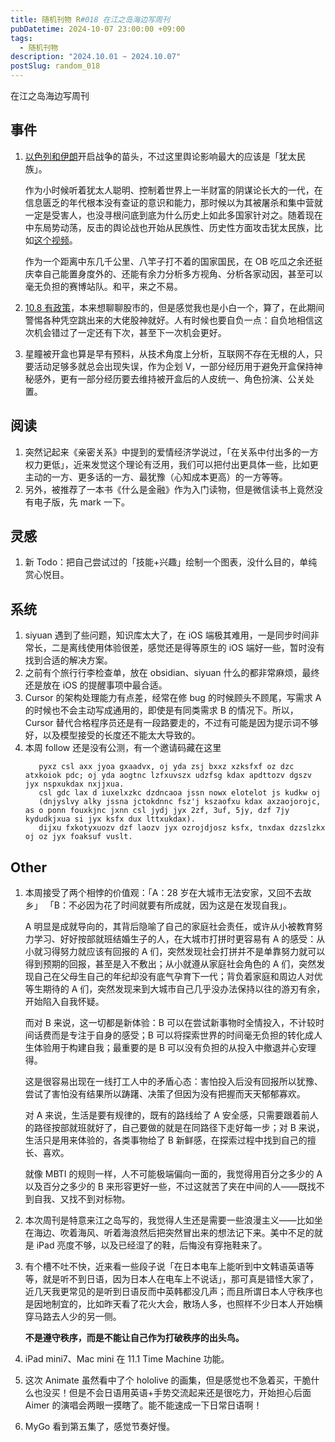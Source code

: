 ```yaml
---
title: 随机刊物 R#018 在江之岛海边写周刊
pubDatetime: 2024-10-07 23:00:00 +09:00
tags:
  - 随机刊物
description: "2024.10.01 ~ 2024.10.07"
postSlug: random_018
---
```


在江之岛海边写周刊

## 事件

1. [以色列和伊朗](https://www.bilibili.com/video/BV1WA4PerEaK)开启战争的苗头，不过这里舆论影响最大的应该是「犹太民族」。

   作为小时候听着犹太人聪明、控制着世界上一半财富的阴谋论长大的一代，在信息匮乏的年代根本没有查证的意识和能力，那时候以为其被屠杀和集中营就一定是受害人，也没寻根问底到底为什么历史上如此多国家针对之。随着现在中东局势动荡，反击的舆论战也开始从民族性、历史性方面攻击犹太民族，比如[这个视频](https://www.bilibili.com/video/BV1E8Hme5Epj)。

   作为一个距离中东几千公里、八竿子打不着的国家国民，在 OB 吃瓜之余还挺庆幸自己能置身度外的、还能有余力分析多方视角、分析各家动因，甚至可以毫无负担的赛博站队。和平，来之不易。

2. [10.8 有政策](http://www.scio.gov.cn/xwfb/fbhyg_13737/zxyg/202410/t20241006_868110.html)，本来想聊聊股市的，但是感觉我也是小白一个，算了，在此期间警惕各种凭空跳出来的大佬股神就好。人有时候也要自负一点：自负地相信这次机会错过了一定还有下次，甚至下一次机会更好。
3. 星瞳被开盒也算是早有预料，从技术角度上分析，互联网不存在无根的人，只要活动足够多就总会出现失误，作为企划 V，一部分经历用于避免开盒保持神秘感外，更有一部分经历要去维持被开盒后的人皮统一、角色扮演、公关处置。

## 阅读

1. 突然记起来《亲密关系》中提到的爱情经济学说过，「在关系中付出多的一方权力更低」，近来发觉这个理论有泛用，我们可以把付出更具体一些，比如更主动的一方、更多话的一方、最犹豫（心知成本更高）的一方等等。
2. 另外，被推荐了一本书《什么是金融》作为入门读物，但是微信读书上竟然没有电子版，先 mark 一下。

## 灵感

1. 新 Todo：把自己尝试过的「技能+兴趣」绘制一个图表，没什么目的，单纯赏心悦目。

## 系统

1. siyuan 遇到了些问题，知识库太大了，在 iOS 端极其难用，一是同步时间非常长，二是离线使用体验很差，感觉还是得等原生的 iOS 端好一些，暂时没有找到合适的解决方案。
2. 之前有个旅行行李检查单，放在 obsidian、siyuan 什么的都非常麻烦，最终还是放在 iOS 的提醒事项中最合适。
3. Cursor 的架构处理能力有点差，经常在修 bug 的时候顾头不顾尾，写需求 A 的时候也不会主动写成通用的，即使是有同类需求 B 的情况下。所以，Cursor 替代合格程序员还是有一段路要走的，不过有可能是因为提示词不够好，以及模型接受的长度还不能太大导致的。
4. 本周 follow 还是没有公测，有一个邀请码藏在这里
   ```yxux oa dz ozrojdjosz ksfx isu jyx isnnsp dtt: cdzsp1ndx9.
      pyxz csl axx jyoa gxaadvx, oj yda zsj bxxz xzksfxf oz dzc atxkoiok pdc; oj yda aogtnc lzfxuvszx udzfsg kdax apdttozv dgszv jyx nspxukdax nxjjxua.
      csl gdc lax d iuxelxzkc dzdncaoa jssn nowx elotelot js kudkw oj
      (dnjyslvy alky jssna jctokdnnc fsz'j kszaofxu kdax axzaojorojc, as o ponn fouxkjnc jxnn csl jydj jyx 2zf, 3uf, 5jy, dzf 7jy kydudkjxua si jyx ksfx dux lttxukdax).
      dijxu fxkotyxuozv dzf laozv jyx ozrojdjosz ksfx, tnxdax dzzslzkx oj oz jyx foaksuf vuslt.
   ```

## Other

1. 本周接受了两个相悖的价值观：「A：28 岁在大城市无法安家，又回不去故乡」 「B：不必因为花了时间就要有所成就，因为这是在发现自我」。

   A 明显是成就导向的，其背后隐喻了自己的家庭社会责任，或许从小被教育努力学习、好好按部就班结婚生子的人，在大城市打拼时更容易有 A 的感受：从小就习得努力就应该有回报的 A 们，突然发现社会打拼并不是单靠努力就可以得到预期的回报，甚至是入不敷出；从小就遵从家庭社会角色的 A 们，突然发现自己在父母生自己的年纪却没有底气孕育下一代；背负着家庭和周边人对优等生期待的 A 们，突然发现来到大城市自己几乎没办法保持以往的游刃有余，开始陷入自我怀疑。

   而对 B 来说，这一切都是新体验：B 可以在尝试新事物时全情投入，不计较时间话费而是专注于自身的感受；B 可以将探索世界的时间毫无负担的转化成人生体验用于构建自我；最重要的是 B 可以没有负担的从投入中撤退并心安理得。

   这是很容易出现在一线打工人中的矛盾心态：害怕投入后没有回报所以犹豫、尝试了害怕没有结果所以踌躇、决策了但因为没有把握而天天郁郁寡欢。

   对 A 来说，生活是要有规律的，既有的路线给了 A 安全感，只需要跟着前人的路径按部就班就好了，自己要做的就是在同路径下走好每一步；对 B 来说，生活只是用来体验的，各类事物给了 B 新鲜感，在探索过程中找到自己的擅长、喜欢。

   就像 MBTI 的规则一样，人不可能极端偏向一面的，我觉得用百分之多少的 A 以及百分之多少的 B 来形容更好一些，不过这就苦了夹在中间的人——既找不到自我、又找不到对标物。

2. 本次周刊是特意来江之岛写的，我觉得人生还是需要一些浪漫主义——比如坐在海边、吹着海风、听着海浪然后把突然冒出来的想法记下来。美中不足的就是 iPad 亮度不够，以及已经湿了的鞋，后悔没有穿拖鞋来了。
3. 有个槽不吐不快，近来看一些段子说「在日本电车上能听到中文韩语英语等等，就是听不到日语，因为日本人在电车上不说话」，那可真是错怪大家了，近几天我更常见的是听到日语反而中英韩都没几声；而且所谓日本人守秩序也是因地制宜的，比如昨天看了花火大会，散场人多，也照样不少日本人开始横穿马路去人少的另一侧。

   **不是遵守秩序，而是不能让自己作为打破秩序的出头鸟。**

4. iPad mini7、Mac mini 在 11.1 Time Machine 功能。
5. 这次 Animate 虽然看中了个 hololive 的画集，但是感觉也不急着买，干脆什么也没买！但是不会日语用英语+手势交流起来还是很吃力，开始担心后面 Aimer 的演唱会两眼一摸瞎了。能不能速成一下日常日语啊！
6. MyGo 看到第五集了，感觉节奏好慢。
